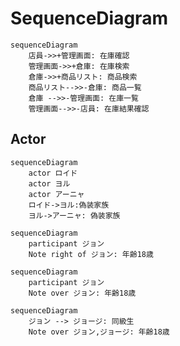 # SequenceDiagram

```mermaid
sequenceDiagram
    店員->>+管理画面: 在庫確認
    管理画面->>+倉庫: 在庫検索
    倉庫->>+商品リスト: 商品検索
    商品リスト-->>-倉庫: 商品一覧
    倉庫 -->>-管理画面: 在庫一覧
    管理画面-->>-店員: 在庫結果確認
```

## Actor

```mermaid
sequenceDiagram
    actor ロイド
    actor ヨル
    actor アーニャ
    ロイド->ヨル:偽装家族
    ヨル->アーニャ: 偽装家族
```

```mermaid
sequenceDiagram
    participant ジョン
    Note right of ジョン: 年齢18歳
```

```mermaid
sequenceDiagram
    participant ジョン
    Note over ジョン: 年齢18歳
```

```mermaid
sequenceDiagram
    ジョン --> ジョージ: 同級生
    Note over ジョン,ジョージ: 年齢18歳
```
